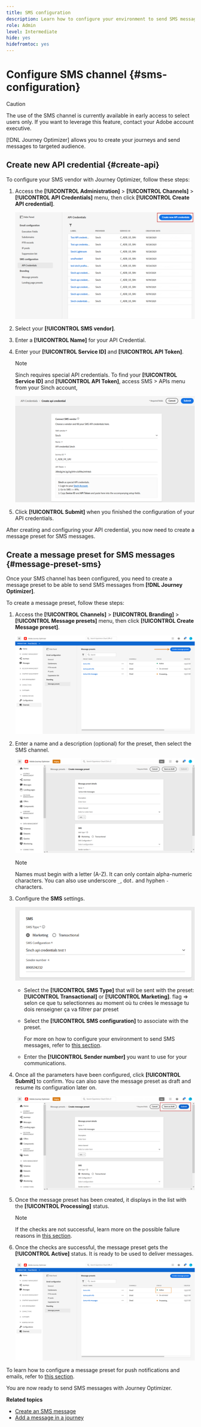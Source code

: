 ```yaml
---
title: SMS configuration
description: Learn how to configure your environment to send SMS messages with Journey Optimizer
role: Admin
level: Intermediate
hide: yes
hidefromtoc: yes
---
```

# Configure SMS channel {#sms-configuration}

>[!CAUTION]
>
> The use of the SMS channel is currently available in early access to select users only. If you want to leverage this feature, contact your Adobe account executive.

[!DNL Journey Optimizer] allows you to create your journeys and send messages to targeted audience. 

## Create new API credential {#create-api}

To configure your SMS vendor with Journey Optimizer, follow these steps:

1. Access the **[!UICONTROL Administration]** > **[!UICONTROL Channels]** > **[!UICONTROL API Credentials]** menu, then click **[!UICONTROL Create API credential]**.

    ![](../assets/sms_4.png)

1. Select your **[!UICONTROL SMS vendor]**.

1. Enter a **[!UICONTROL Name]** for your API Credential.

1. Enter your **[!UICONTROL Service ID]** and **[!UICONTROL API Token]**. 

    >[!NOTE]
    >
    > Sinch requires special API credentials. To find your **[!UICONTROL Service ID]** and **[!UICONTROL API Token]**, access SMS > APIs menu from your Sinch account, 

    ![](../assets/sms_5.png)

1. Click **[!UICONTROL Submit]** when you finished the configuration of your API credentials.

After creating and configuring your API credential, you now need to create a message preset for SMS messages.

## Create a message preset for SMS messages {#message-preset-sms}

Once your SMS channel has been configured, you need to create a message preset to be able to send SMS messages from **[!DNL Journey Optimizer]**.

To create a message preset, follow these steps:

1. Access the **[!UICONTROL Channels]** > **[!UICONTROL Branding]** > **[!UICONTROL Message presets]** menu, then click **[!UICONTROL Create Message preset]**.

    ![](../assets/preset-create.png)

1. Enter a name and a description (optional) for the preset, then select the SMS channel.

    ![](../assets/sms_preset.png)

    >[!NOTE]
    >
    > Names must begin with a letter (A-Z). It can only contain alpha-numeric characters. You can also use underscore `_`, dot`.` and hyphen `-` characters.

1. Configure the **SMS** settings.

     ![](../assets/preset-sms.png)

    * Select the **[!UICONTROL SMS Type]** that will be sent with the preset: **[!UICONTROL Transactional]** or **[!UICONTROL Marketing]**. flag => selon ce que tu selectionnes au moment où tu crées le message tu dois renseigner ça va filtrer par preset
    
    * Select the **[!UICONTROL SMS configuration]** to associate with the preset.
        
      For more on how to configure your environment to send SMS messages, refer to [this section](sms-configuration.md).

    * Enter the **[!UICONTROL Sender number]** ​you want to use for your communications.

1. Once all the parameters have been configured, click **[!UICONTROL Submit]** to confirm. You can also save the message preset as draft and resume its configuration later on.

    ![](../assets/sms_preset_2.png)

1. Once the message preset has been created, it displays in the list with the **[!UICONTROL Processing]** status.

    >[!NOTE]
    >
    >If the checks are not successful, learn more on the possible failure reasons in [this section](#monitor-message-presets).  

1. Once the checks are successful, the message preset gets the **[!UICONTROL Active]** status. It is ready to be used to deliver messages.

    ![](../assets/preset-active.png)

To learn how to configure a message preset for push notifications and emails, refer to [this section](message-presets.md).

You are now ready to send SMS messages with Journey Optimizer.

**Related topics**

* [Create an SMS message](../create-sms.md)
* [Add a message in a journey](../building-journeys/journeys-message.md)
